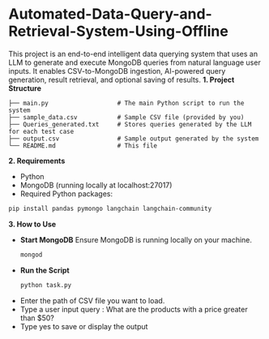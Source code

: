 # Automated-Data-Query-and-Retrieval-System-Using-Offline

This project is an end-to-end intelligent data querying system that uses an LLM to generate and execute MongoDB queries from natural language user inputs. It enables CSV-to-MongoDB ingestion, AI-powered query generation, result retrieval, and optional saving of results.
**1. Project Structure**
```
├── main.py                   # The main Python script to run the system
├── sample_data.csv           # Sample CSV file (provided by you)
├── Queries_generated.txt     # Stores queries generated by the LLM for each test case
├── output.csv                # Sample output generated by the system
└── README.md                 # This file
```
**2. Requirements**
- Python
- MongoDB (running locally at localhost:27017)
- Required Python packages:
```bash
pip install pandas pymongo langchain langchain-community
```
**3. How to Use**
- **Start MongoDB**
  Ensure MongoDB is running locally on your machine.
  ```bash
  mongod
  ```
- **Run the Script**
  ```bash
  python task.py
  ```
- Enter the path of CSV file you want to load.
- Type a user input query :
  What are the products with a price greater than $50?
- Type yes to save or display the output
